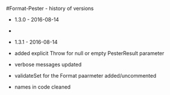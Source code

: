 #Format-Pester - history of versions

- 1.3.0 - 2016-08-14
 - 

- 1.3.1 - 2016-08-14
 - added explicit Throw for null or empty PesterResult parameter
 - verbose messages updated 
 - validateSet for the Format paarmeter added/uncommented
 - names in code cleaned